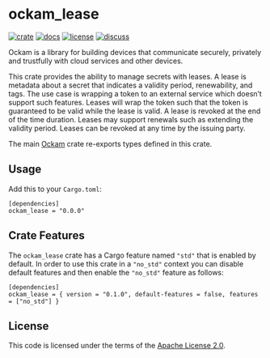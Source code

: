 # ockam_lease

[![crate][crate-image]][crate-link]
[![docs][docs-image]][docs-link]
[![license][license-image]][license-link]
[![discuss][discuss-image]][discuss-link]

Ockam is a library for building devices that communicate securely, privately
and trustfully with cloud services and other devices.

This crate provides the ability to manage secrets with leases.
A lease is metadata about a secret that indicates a validity period, renewability, and tags.
The use case is wrapping a token to an external service which doesn’t support such features.
Leases will wrap the token such that the token is guaranteed to be valid while the lease is valid.
A lease is revoked at the end of the time duration. Leases may support renewals such as extending the validity period.
Leases can be revoked at any time by the issuing party.

The main [Ockam][main-ockam-crate-link] crate re-exports types defined in
this crate.

## Usage

Add this to your `Cargo.toml`:

```
[dependencies]
ockam_lease = "0.0.0"
```

## Crate Features

The `ockam_lease` crate has a Cargo feature named `"std"` that is enabled by
default. In order to use this crate in a `"no_std"` context you can disable default
features and then enable the `"no_std"` feature as follows:

```
[dependencies]
ockam_lease = { version = "0.1.0", default-features = false, features = ["no_std"] }
```

## License

This code is licensed under the terms of the [Apache License 2.0][license-link].

[main-ockam-crate-link]: https://crates.io/crates/ockam

[crate-image]: https://img.shields.io/crates/v/ockam_lease.svg
[crate-link]: https://crates.io/crates/ockam_lease

[docs-image]: https://docs.rs/ockam_lease/badge.svg
[docs-link]: https://docs.rs/ockam_lease

[license-image]: https://img.shields.io/badge/License-Apache%202.0-green.svg
[license-link]: https://github.com/ockam-network/ockam/blob/HEAD/LICENSE

[discuss-image]: https://img.shields.io/badge/Discuss-Github%20Discussions-ff70b4.svg
[discuss-link]: https://github.com/ockam-network/ockam/discussions
